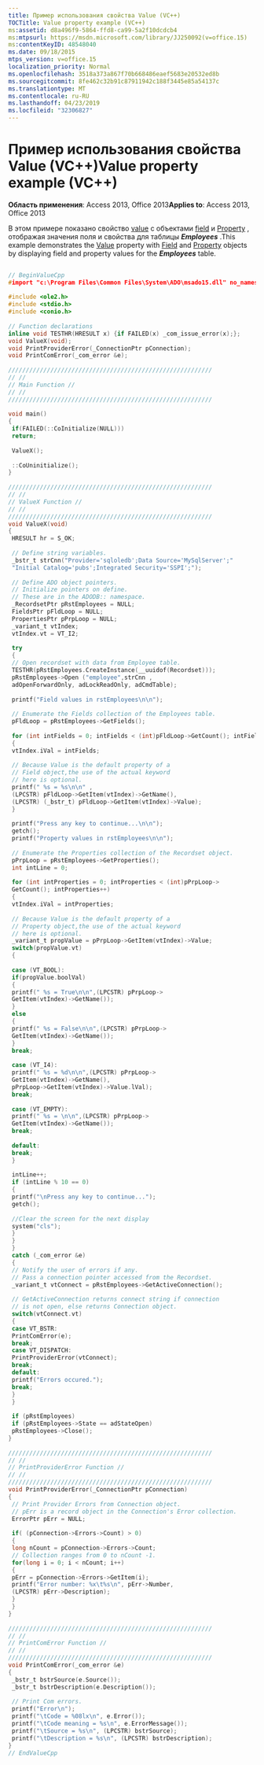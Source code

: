 ```yaml
---
title: Пример использования свойства Value (VC++)
TOCTitle: Value property example (VC++)
ms:assetid: d8a496f9-5864-ffd8-ca99-5a2f10dcdcb4
ms:mtpsurl: https://msdn.microsoft.com/library/JJ250092(v=office.15)
ms:contentKeyID: 48548040
ms.date: 09/18/2015
mtps_version: v=office.15
localization_priority: Normal
ms.openlocfilehash: 3518a373a867f70b668486eaef5683e20532ed8b
ms.sourcegitcommit: 8fe462c32b91c87911942c188f3445e85a54137c
ms.translationtype: MT
ms.contentlocale: ru-RU
ms.lasthandoff: 04/23/2019
ms.locfileid: "32306827"
---
```

# <a name="value-property-example-vc"></a><span data-ttu-id="b249d-102">Пример использования свойства Value (VC++)</span><span class="sxs-lookup"><span data-stu-id="b249d-102">Value property example (VC++)</span></span>


<span data-ttu-id="b249d-103">**Область применения**: Access 2013, Office 2013</span><span class="sxs-lookup"><span data-stu-id="b249d-103">**Applies to**: Access 2013, Office 2013</span></span>

<span data-ttu-id="b249d-104">В этом примере показано свойство [value](value-property-ado.md) с объектами [field](field-object-ado.md) и [Property](property-object-ado.md) , отображая значения поля и свойства для таблицы ***Employees*** .</span><span class="sxs-lookup"><span data-stu-id="b249d-104">This example demonstrates the [Value](value-property-ado.md) property with [Field](field-object-ado.md) and [Property](property-object-ado.md) objects by displaying field and property values for the ***Employees*** table.</span></span>

```cpp 
 
// BeginValueCpp 
#import "c:\Program Files\Common Files\System\ADO\msado15.dll" no_namespace rename("EOF", "EndOfFile") 
 
#include <ole2.h> 
#include <stdio.h> 
#include <conio.h> 
 
// Function declarations 
inline void TESTHR(HRESULT x) {if FAILED(x) _com_issue_error(x);}; 
void ValueX(void); 
void PrintProviderError(_ConnectionPtr pConnection); 
void PrintComError(_com_error &e); 
 
////////////////////////////////////////////////////////// 
// // 
// Main Function // 
// // 
////////////////////////////////////////////////////////// 
 
void main() 
{ 
 if(FAILED(::CoInitialize(NULL))) 
 return; 
 
 ValueX(); 
 
 ::CoUninitialize(); 
} 
 
////////////////////////////////////////////////////////// 
// // 
// ValueX Function // 
// // 
////////////////////////////////////////////////////////// 
void ValueX(void) 
{ 
 HRESULT hr = S_OK; 
 
 // Define string variables. 
 _bstr_t strCnn("Provider='sqloledb';Data Source='MySqlServer';" 
 "Initial Catalog='pubs';Integrated Security='SSPI';"); 
 
 // Define ADO object pointers. 
 // Initialize pointers on define. 
 // These are in the ADODB:: namespace. 
 _RecordsetPtr pRstEmployees = NULL; 
 FieldsPtr pFldLoop = NULL; 
 PropertiesPtr pPrpLoop = NULL; 
 _variant_t vtIndex; 
 vtIndex.vt = VT_I2; 
 
 try 
 { 
 // Open recordset with data from Employee table. 
 TESTHR(pRstEmployees.CreateInstance(__uuidof(Recordset))); 
 pRstEmployees->Open ("employee",strCnn , 
 adOpenForwardOnly, adLockReadOnly, adCmdTable); 
 
 printf("Field values in rstEmployees\n\n"); 
 
 // Enumerate the Fields collection of the Employees table. 
 pFldLoop = pRstEmployees->GetFields(); 
 
 for (int intFields = 0; intFields < (int)pFldLoop->GetCount(); intFields++) 
 { 
 vtIndex.iVal = intFields; 
 
 // Because Value is the default property of a 
 // Field object,the use of the actual keyword 
 // here is optional. 
 printf(" %s = %s\n\n" , 
 (LPCSTR) pFldLoop->GetItem(vtIndex)->GetName(), 
 (LPCSTR) (_bstr_t) pFldLoop->GetItem(vtIndex)->Value); 
 } 
 
 printf("Press any key to continue...\n\n"); 
 getch(); 
 printf("Property values in rstEmployees\n\n"); 
 
 // Enumerate the Properties collection of the Recordset object. 
 pPrpLoop = pRstEmployees->GetProperties(); 
 int intLine = 0; 
 
 for (int intProperties = 0; intProperties < (int)pPrpLoop-> 
 GetCount(); intProperties++) 
 { 
 vtIndex.iVal = intProperties; 
 
 // Because Value is the default property of a 
 // Property object,the use of the actual keyword 
 // here is optional. 
 _variant_t propValue = pPrpLoop->GetItem(vtIndex)->Value; 
 switch(propValue.vt) 
 { 
 
 case (VT_BOOL): 
 if(propValue.boolVal) 
 { 
 printf(" %s = True\n\n",(LPCSTR) pPrpLoop-> 
 GetItem(vtIndex)->GetName()); 
 } 
 else 
 { 
 printf(" %s = False\n\n",(LPCSTR) pPrpLoop-> 
 GetItem(vtIndex)->GetName()); 
 } 
 break; 
 
 case (VT_I4): 
 printf(" %s = %d\n\n",(LPCSTR) pPrpLoop-> 
 GetItem(vtIndex)->GetName(), 
 pPrpLoop->GetItem(vtIndex)->Value.lVal); 
 break; 
 
 case (VT_EMPTY): 
 printf(" %s = \n\n",(LPCSTR) pPrpLoop-> 
 GetItem(vtIndex)->GetName()); 
 break; 
 
 default: 
 break; 
 } 
 
 intLine++; 
 if (intLine % 10 == 0) 
 { 
 printf("\nPress any key to continue..."); 
 getch(); 
 
 //Clear the screen for the next display 
 system("cls"); 
 } 
 } 
 } 
 catch (_com_error &e) 
 { 
 // Notify the user of errors if any. 
 // Pass a connection pointer accessed from the Recordset. 
 _variant_t vtConnect = pRstEmployees->GetActiveConnection(); 
 
 // GetActiveConnection returns connect string if connection 
 // is not open, else returns Connection object. 
 switch(vtConnect.vt) 
 { 
 case VT_BSTR: 
 PrintComError(e); 
 break; 
 case VT_DISPATCH: 
 PrintProviderError(vtConnect); 
 break; 
 default: 
 printf("Errors occured."); 
 break; 
 } 
 } 
 
 if (pRstEmployees) 
 if (pRstEmployees->State == adStateOpen) 
 pRstEmployees->Close(); 
} 
 
////////////////////////////////////////////////////////// 
// // 
// PrintProviderError Function // 
// // 
////////////////////////////////////////////////////////// 
void PrintProviderError(_ConnectionPtr pConnection) 
{ 
 // Print Provider Errors from Connection object. 
 // pErr is a record object in the Connection's Error collection. 
 ErrorPtr pErr = NULL; 
 
 if( (pConnection->Errors->Count) > 0) 
 { 
 long nCount = pConnection->Errors->Count; 
 // Collection ranges from 0 to nCount -1. 
 for(long i = 0; i < nCount; i++) 
 { 
 pErr = pConnection->Errors->GetItem(i); 
 printf("Error number: %x\t%s\n", pErr->Number, 
 (LPCSTR) pErr->Description); 
 } 
 } 
} 
 
////////////////////////////////////////////////////////// 
// // 
// PrintComError Function // 
// // 
////////////////////////////////////////////////////////// 
void PrintComError(_com_error &e) 
{ 
 _bstr_t bstrSource(e.Source()); 
 _bstr_t bstrDescription(e.Description()); 
 
 // Print Com errors. 
 printf("Error\n"); 
 printf("\tCode = %08lx\n", e.Error()); 
 printf("\tCode meaning = %s\n", e.ErrorMessage()); 
 printf("\tSource = %s\n", (LPCSTR) bstrSource); 
 printf("\tDescription = %s\n", (LPCSTR) bstrDescription); 
} 
// EndValueCpp 
```


